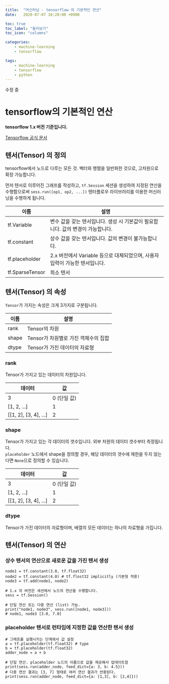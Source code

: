 ```yaml
---
title:  "머신러닝 - tensorflow 의 기본적인 연산"
date:   2020-07-07 16:20:00 +0900

toc: true
toc_label: "둘러보기"
toc_icon: "columns"

categories:
    - machine-learning
    - tensorflow

tags:
    - machine-learning
    - tensorflow
    - python
---
```


수정 중

# tensorflow의 기본적인 연산

**tensorflow 1.x 버전 기준입니다.**  

[Tensorflow 공식 문서](https://www.tensorflow.org/guide/tensor?hl=ko)

## 텐서(Tensor) 의 정의

tensorflow에서 노드로 다루는 모든 것. 벡터와 행렬을 일반화한 것으로, 고차원으로 확장 가능합니다.  

먼저 텐서로 이루어진 그래프를 작성하고, `tf.Session` 세션을 생성하여 지정된 연산을 수행함으로써  `sess.run([op1, op2, ...])` 텐터플로우 라이브러리를 이용한 머신러닝을 수행하게 됩니다.

|이름|설명|
|----|---------|
tf.Variable|변수 값을 갖는 텐서입니다. 생성 시 기본값이 필요합니다. 값의 변경이 가능합니다.
tf.constant|상수 값을 갖는 텐서입니다. 값의 변경이 불가능합니다.
tf.placeholder|2.x 버전에서 Variable 등으로 대체되었으며, 사용자 입력이 가능한 텐서입니다.
tf.SparseTensor|희소 텐서

## 텐서(Tensor) 의 속성

`Tensor`가 가지는 속성은 크게 3가지로 구분됩니다.

|이름|설명|
|----|---------|
rank|Tensor의 차원
shape|Tensor가 차원별로 가진 객체수의 집합
dtype|Tensor가 가진 데이터의 자료형

### rank

Tensor가 가지고 있는 데이터의 차원입니다.

|데이터|값|
|----|---------|
3|0 (단일 값)
[1, 2, ...]|1
[[1, 2], [3, 4], ...]|2

### shape

Tensor가 가지고 있는 각 데이터의 갯수입니다. 외부 차원의 데이터 갯수부터 측정됩니다.  
`placeholder` 노드에서 shape을 정의할 경우, 해당 데이터의 갯수에 제한을 두지 않는다면 `None`으로 정의할 수 있습니다.

|데이터|값|
|----|---------|
3|0 (단일 값)
[1, 2, ...]|1
[[1, 2], [3, 4], ...]|2


### dtype

Tensor가 가진 데이터의 자료형이며, 배열의 모든 데이터는 하나의 자료형을 가집니다.



## 텐서(Tensor) 의 연산

### 상수 텐서의 연산으로 새로운 값을 가진 텐서 생성
```
node1 = tf.constant(3.0, tf.float32)
node2 = tf.constant(4.0) # tf.flost32 implicitly (기본형 적용)
node3 = tf.add(node1, node2)

# 1.x 의 버전은 세션에서 노드의 연산을 수행합니다.
sess = tf.Session()

# 단일 연산 또는 다중 연산 (list) 가능.
print("node1, node3", sess.run([node1, node3]))
# node1, node3 [3.0, 7.0]
```

### placeholder 텐서로 런타임에 지정한 값을 연산한 텐서 생성
```
# 그래프를 실행시키는 단계에서 값 설정
a = tf.placeholder(tf.float32) # type
b = tf.placeholder(tf.float32)
adder_node = a + b

# 단일 연산. placeholder 노드의 이름으로 값을 제공해서 업데이트함
print(sess.run(adder_node, feed_dict={a: 3, b: 4.5}))
# 다중 연산 결과는 [3, 7] 형태로 여러 연산 결과가 반환된다.
print(sess.run(adder_node, feed_dict={a: [1,3], b: [2,4]}))
```